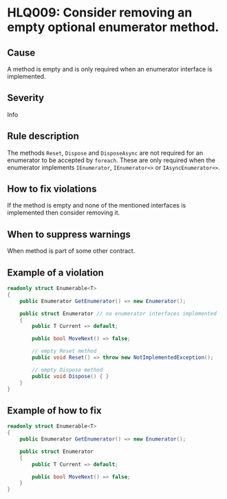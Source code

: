 ﻿# HLQ009: Consider removing an empty optional enumerator method.

## Cause

A method is empty and is only required when an enumerator interface is implemented.

## Severity

Info

## Rule description

The methods `Reset`, `Dispose` and `DisposeAsync` are not required for an enumerator to be accepted by `foreach`. These are only required when the enumerator implements `IEnumerator`, `IEnumerator<>` or `IAsyncEnumerator<>`. 

## How to fix violations

If the method is empty and none of the mentioned interfaces is implemented then consider removing it.

## When to suppress warnings

When method is part of some other contract.

## Example of a violation

```csharp
readonly struct Enumerable<T>
{
    public Enumerator GetEnumerator() => new Enumerator();

    public struct Enumerator // no enumerator interfaces implemented
    {
        public T Current => default;

        public bool MoveNext() => false;

        // empty Reset method
        public void Reset() => throw new NotImplementedException();

        // empty Dispose method
        public void Dispose() { }
    }
}
```

## Example of how to fix

```csharp
readonly struct Enumerable<T>
{
    public Enumerator GetEnumerator() => new Enumerator();

    public struct Enumerator
    {
        public T Current => default;

        public bool MoveNext() => false;
    }
}
```
